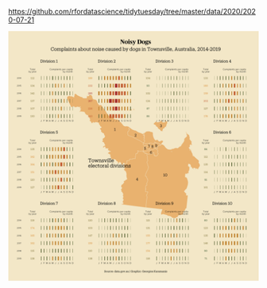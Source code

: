 https://github.com/rfordatascience/tidytuesday/tree/master/data/2020/2020-07-21

![](plots/australian-pets.png)
